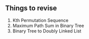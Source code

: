 ## Things to revise

1. Kth Permutation Sequence  
2. Maximum Path Sum in Binary Tree  
3. Binary Tree to Doubly Linked List  
